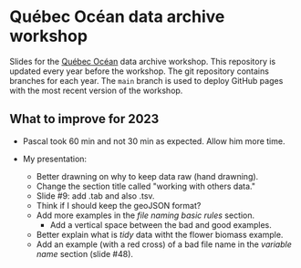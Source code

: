 # Québec Océan data archive workshop

Slides for the [Québec Océan](https://www.quebec-ocean.ulaval.ca/) data archive workshop. This repository is updated every year before the workshop. The git repository contains branches for each year. The `main` branch is used to deploy GitHub pages with the most recent version of the workshop.

## What to improve for 2023

- Pascal took 60 min and not 30 min as expected. Allow him more time.


- My presentation:
  - Better drawning on why to keep data raw (hand drawning).
  - Change the section title called "working with others data."
  - Slide #9: add .tab and also .tsv.
  - Think if I should keep the geoJSON format?
  - Add more examples in the *file naming basic rules* section.
    - Add a vertical space between the bad and good examples.
  - Better explain what is *tidy* data witht the flower biomass example.
  - Add an example (with a red cross) of a bad file name in the *variable name* section (slide #48).

